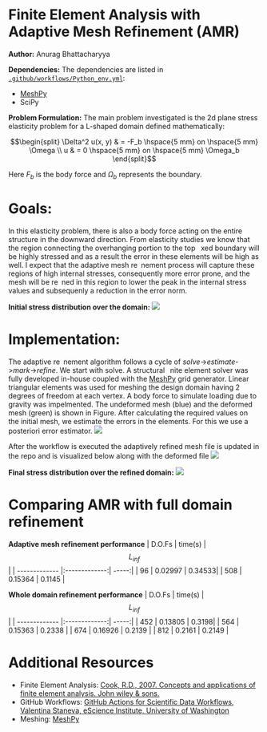 # Finite Element Analysis with Adaptive Mesh Refinement (AMR) 
**Author:** Anurag Bhattacharyya

**Dependencies:**
The dependencies are listed in [`.github/workflows/Python_env.yml`](https://github.com/anurag-bha/AdaptiveFiniteElements/blob/main/.github/workflows/Python_env.yml):
* [MeshPy](https://pypi.org/project/MeshPy/)
* SciPy
 
**Problem Formulation:**
The main problem investigated is the 2d plane stress elasticity problem for a L-shaped domain defined mathematically:
```math
 
```
```math
\begin{split}
  \Delta^2 u(x, y) & = -F_b \hspace{5 mm} on \hspace{5 mm} \Omega  \\
  u & = 0 \hspace{5 mm} on \hspace{5 mm} \Omega_b
\end{split}
```
Here $F_b$ is the body force and $\Omega_b$ represents the boundary.

# Goals:
In this elasticity problem, there is also a body force acting on the entire structure
in the downward direction. From elasticity studies we know that the region
connecting the overhanging portion to the top  xed boundary will be highly
stressed and as a result the error in these elements will be high as well. I expect
that the adaptive mesh re nement process will capture these regions of high
internal stresses, consequently more error prone, and the mesh will be re ned
in this region to lower the peak in the internal stress values and subsequenly a
reduction in the error norm.


**Initial stress distribution over the domain:**
![](https://github.com/anurag-bha/AdaptiveFiniteElements/blob/main/Figs/Internal%20stress%20distribution%20over%20domain.png)

# Implementation:
The adaptive re nement algorithm follows a cycle of
_solve_->_estimate_->_mark_->_refine_.
We start with solve. A structural  nite element solver was fully developed
in-house coupled with the [MeshPy](https://pypi.org/project/MeshPy/) grid generator. Linear triangular elements
was used for meshing the design domain having 2 degrees of freedom at each
vertex. A body force to simulate loading due to gravity was impelmented. The
undeformed mesh (blue) and the deformed mesh (green) is shown in Figure.
After calculating the required values on the initial mesh, we estimate the errors
in the elements. For this we use a posteriori error estimator.
![](https://github.com/anurag-bha/AdaptiveFiniteElements/blob/main/Figs/Undeformed%20and%20deformed%20FEA%20meshes.png)


After the workflow is executed the adaptively refined mesh file is updated in the repo and is visualized below along with the deformed file
![](https://github.com/anurag-bha/AdaptiveFiniteElements/blob/main/Figs/Adaptive%20mesh%20refinement.png)


**Final stress distribution over the refined domain:**
![](https://github.com/anurag-bha/AdaptiveFiniteElements/blob/main/Figs/Internal%20stress%20distribution%20over%20refined%20mesh.png)

# Comparing AMR with full domain refinement


**Adaptive mesh refinement performance**
| D.O.Fs       | time(s)          | $$L_{inf}$$  |
| ------------- |:-------------:| -----:|
| 96            | 0.02997       |  0.34533|
| 508           | 0.15364       |   0.1145 |

**Whole domain refinement performance**
| D.O.Fs       | time(s)          | $$L_{inf}$$  |
| ------------- |:-------------:| -----:|
| 452            | 0.13805       |  0.3198|
| 564          | 0.15363       |   0.2338 |
| 674          | 0.16926       |   0.2139 |
| 812          | 0.2161       |   0.2149 |

# Additional Resources
* Finite Element Analysis: [Cook, R.D., 2007. Concepts and applications of finite element analysis. John wiley & sons.]()
* GitHub Workflows: [GitHub Actions for Scientific Data Workflows, Valentina Staneva, eScience Institute, University of Washington](https://uwescience.github.io/SciPy2024-GitHubActionsTutorial/intro.html)
* Meshing: [MeshPy](https://pypi.org/project/MeshPy/)

